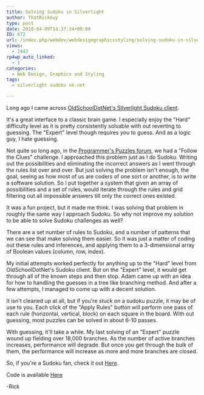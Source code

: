 ```yaml
---
title: Solving Sudoku in Silverlight
author: ThatRickGuy
type: post
date: 2010-04-09T14:37:24+00:00
ID: 672
url: /index.php/webdev/webdesigngraphicsstyling/solving-sudoku-in-silverlight/
views:
  - 2442
rp4wp_auto_linked:
  - 1
categories:
  - Web Design, Graphics and Styling
tags:
  - silverlight sudoku vb.net

---
```

Long ago I came across [OldSchoolDotNet's Silverlight Sudoku client][1]. 

It's a great interface to a classic brain game. I especially enjoy the "Hard" difficulty level as it is pretty consistently solvable with out reverting to guessing. The "Expert" level though requires you to guess. And as a logic guy, I hate guessing. 

Not quite so long ago, in the [Programmer's Puzzles forum][2], we had a "Follow the Clues" challenge. I approached this problem just as I do Sudoku. Writing out the possibilities and eliminating the incorrect answers as I went through the rules list over and over. But just solving the problem isn't enough, the goal, seeing as how most of us are coders of one sort or another, is to write a software solution. So I put together a system that given an array of possibilities and a set of rules, would iterate through the rules and grid filtering out all impossible answers till only the correct ones existed.

It was a fun project, but it made me think. I was solving that problem in roughly the same way I approach Sudoku. So why not improve my solution to be able to solve Sudoku challenges as well?

There are a set number of rules to Sudoku, and a number of patterns that we can see that make solving them easier. So it was just a matter of coding out these rules and inferences, and applying them to a 3-dimensional array of Boolean values (column, row, index).

My initial attempts worked perfectly for anything up to the "Hard" level from OldSchoolDotNet's Sudoku client. But on the "Expert" level, it would get through all of the known steps and then stop. Adam came up with an idea for how to handling the guesses in a tree like branching method. And after a few attempts, I managed to come up with a decent solution.

It isn't cleaned up at all, but if you're stuck on a sudoku puzzle, it may be of use to you. Each click of the "Apply Rules" button will perform one pass of each rule (horizontal, vertical, block) on each square in the board. With out guessing, most puzzles can be solved in about 6-10 passes. 

With guessing, it'll take a while. My last solving of an "Expert" puzzle wound up fielding over 18,000 branches. As the number of active branches increases, performance will degrade. But once you get through the bulk of them, the performance will increase as more and more branches are closed.

So, if you're a Sudoku fan, check it out [Here][3].

Code is available [Here][4]

-Rick

 [1]: http://oldschooldotnet.blogspot.com/2009/03/sudoku-in-silverlight.html
 [2]: http://forum.lessthandot.com/viewforum.php?f=102
 [3]: http://ringdev.com.web10.reliabledomainspace.com/code/sodukusolver/index.html
 [4]: http://ringdev.com.web10.reliabledomainspace.com/code/sodukusolver/SodukuSolver.zip